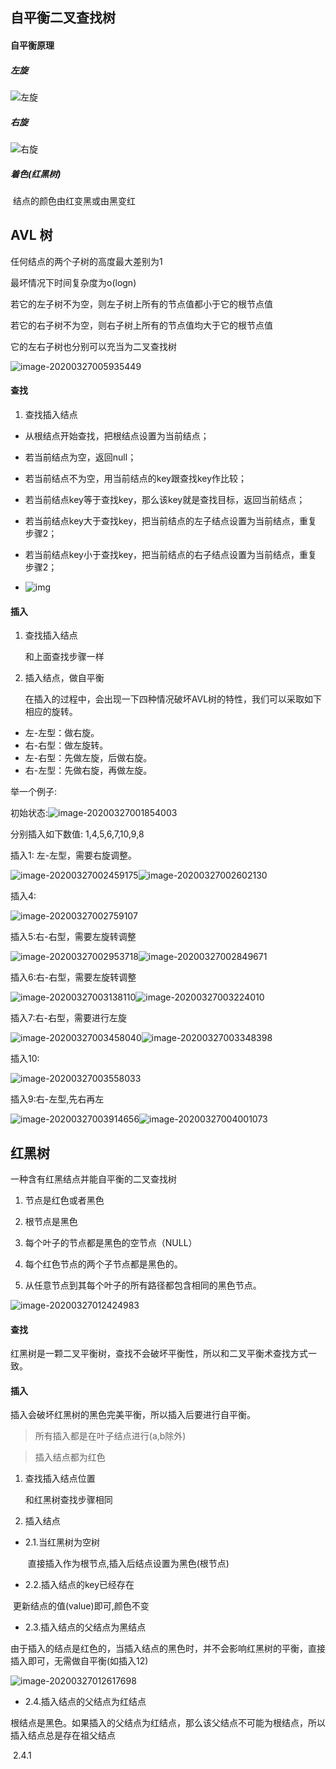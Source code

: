 

## 自平衡二叉查找树

#### 自平衡原理

##### 	左旋

![左旋](https://img-blog.csdnimg.cn/20200219214817459.gif?ynotemdtimestamp=1585231536063)



##### 	右旋

![右旋](https://img-blog.csdnimg.cn/2020021921514350.gif?ynotemdtimestamp=1585231536063)



##### 	着色(红黑树)

​			结点的颜色由红变黑或由黑变红

## AVL 树

任何结点的两个子树的高度最大差别为1

最坏情况下时间复杂度为o(logn)

若它的左子树不为空，则左子树上所有的节点值都小于它的根节点值

若它的右子树不为空，则右子树上所有的节点值均大于它的根节点值

它的左右子树也分别可以充当为二叉查找树

![image-20200327005935449](C:\Users\bear\AppData\Roaming\Typora\typora-user-images\image-20200327005935449.png)

#### 查找

1. 查找插入结点

- 从根结点开始查找，把根结点设置为当前结点；

- 若当前结点为空，返回null；

- 若当前结点不为空，用当前结点的key跟查找key作比较；

- 若当前结点key等于查找key，那么该key就是查找目标，返回当前结点；

- 若当前结点key大于查找key，把当前结点的左子结点设置为当前结点，重复步骤2；

- 若当前结点key小于查找key，把当前结点的右子结点设置为当前结点，重复步骤2；

- ![img](https://upload-images.jianshu.io/upload_images/2392382-07b47eb3722981e6.png?imageMogr2/auto-orient/strip|imageView2/2/w/1200/format/webp)

  

#### 插入

1. 查找插入结点

   和上面查找步骤一样

2. 插入结点，做自平衡

   在插入的过程中，会出现一下四种情况破坏AVL树的特性，我们可以采取如下相应的旋转。

- 左-左型：做右旋。
- 右-右型：做左旋转。
- 左-右型：先做左旋，后做右旋。
- 右-左型：先做右旋，再做左旋。

举一个例子:

初始状态:![image-20200327001854003](C:\Users\bear\AppData\Roaming\Typora\typora-user-images\image-20200327001854003.png)

分别插入如下数值: 1,4,5,6,7,10,9,8

插入1: 左-左型，需要右旋调整。

![image-20200327002459175](C:\Users\bear\AppData\Roaming\Typora\typora-user-images\image-20200327002459175.png)![image-20200327002602130](C:\Users\bear\AppData\Roaming\Typora\typora-user-images\image-20200327002602130.png)

插入4:

![image-20200327002759107](C:\Users\bear\AppData\Roaming\Typora\typora-user-images\image-20200327002759107.png)

插入5:右-右型，需要左旋转调整

![image-20200327002953718](C:\Users\bear\AppData\Roaming\Typora\typora-user-images\image-20200327002953718.png)![image-20200327002849671](C:\Users\bear\AppData\Roaming\Typora\typora-user-images\image-20200327002849671.png)

插入6:右-右型，需要左旋转调整

![image-20200327003138110](C:\Users\bear\AppData\Roaming\Typora\typora-user-images\image-20200327003201411.png)![image-20200327003224010](C:\Users\bear\AppData\Roaming\Typora\typora-user-images\image-20200327003224010.png)

插入7:右-右型，需要进行左旋

![image-20200327003458040](C:\Users\bear\AppData\Roaming\Typora\typora-user-images\image-20200327003458040.png)![image-20200327003348398](C:\Users\bear\AppData\Roaming\Typora\typora-user-images\image-20200327003348398.png)

插入10:

![image-20200327003558033](C:\Users\bear\AppData\Roaming\Typora\typora-user-images\image-20200327003558033.png)

插入9:右-左型,先右再左

![image-20200327003914656](C:\Users\bear\AppData\Roaming\Typora\typora-user-images\image-20200327003914656.png)![image-20200327004001073](C:\Users\bear\AppData\Roaming\Typora\typora-user-images\image-20200327004001073.png)



## 红黑树

一种含有红黑结点并能自平衡的二叉查找树

1. 节点是红色或者黑色

2. 根节点是黑色

3. 每个叶子的节点都是黑色的空节点（NULL）

4. 每个红色节点的两个子节点都是黑色的。

5. 从任意节点到其每个叶子的所有路径都包含相同的黑色节点。

![image-20200327012424983](C:\Users\bear\AppData\Roaming\Typora\typora-user-images\image-20200327012424983.png)



#### 查找

红黑树是一颗二叉平衡树，查找不会破坏平衡性，所以和二叉平衡术查找方式一致。

#### 插入

插入会破坏红黑树的黑色完美平衡，所以插入后要进行自平衡。

> 所有插入都是在叶子结点进行(a,b除外)

> 插入结点都为红色

1. 查找插入结点位置

   和红黑树查找步骤相同

2. 插入结点

- 2.1.当红黑树为空树

  ​	直接插入作为根节点,插入后结点设置为黑色(根节点)

-  2.2.插入结点的key已经存在

  ​	更新结点的值(value)即可,颜色不变

-  2.3.插入结点的父结点为黑结点

  ​	由于插入的结点是红色的，当插入结点的黑色时，并不会影响红黑树的平衡，直接插入即可，无需做自平衡(如插入12)

  ![image-20200327012617698](C:\Users\bear\AppData\Roaming\Typora\typora-user-images\image-20200327012617698.png)

  

-  2.4.插入结点的父结点为红结点

  ​	根结点是黑色。如果插入的父结点为红结点，那么该父结点不可能为根结点，所以插入结点总是存在祖父结点

  ​	2.4.1 

